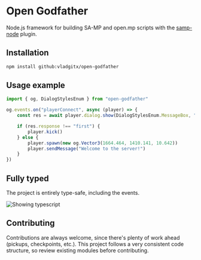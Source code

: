 
# Open Godfather

Node.js framework for building SA-MP and open.mp scripts with the [samp-node](https://github.com/AmyrAhmady/samp-node) plugin.


## Installation

```bash
npm install github:vladgitx/open-godfather
```
    
## Usage example

```typescript
import { og, DialogStylesEnum } from "open-godfather"

og.events.on("playerConnect", async (player) => {
	const res = await player.dialog.show(DialogStylesEnum.MessageBox, "Hello", "Do you want to join this server?", "Yes", "No")

	if (res.response !== "first") {
		player.kick()
	} else {
		player.spawn(new og.Vector3(1664.464, 1410.141, 10.642))
		player.sendMessage("Welcome to the server!")
	}
})
```

## Fully typed

The project is entirely type-safe, including the events.

![Showing typescript](https://i.imgur.com/nZsJ5xF.png)


## Contributing

Contributions are always welcome, since there's plenty of work ahead (pickups, checkpoints, etc.). This project follows a very consistent code structure, so review existing modules before contributing.